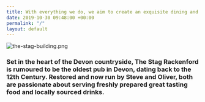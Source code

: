 ```yaml
---
title: With everything we do, we aim to create an exquisite dining and drinking experience
date: 2019-10-30 09:48:00 +00:00
permalink: "/"
layout: default
---
```


![the-stag-building.png](/uploads/the-stag-building.png)

### Set in the heart of the Devon countryside, The Stag Rackenford is rumoured to be the oldest pub in Devon, dating back to the 12th Century. Restored and now run by Steve and Oliver, both are passionate about serving freshly prepared great tasting food and locally sourced drinks.
